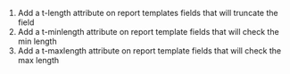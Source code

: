 1.  Add a t-length attribute on report templates fields that will
    truncate the field
2.  Add a t-minlength attribute on report template fields that will
    check the min length
3.  Add a t-maxlength attribute on report template fields that will
    check the max length

